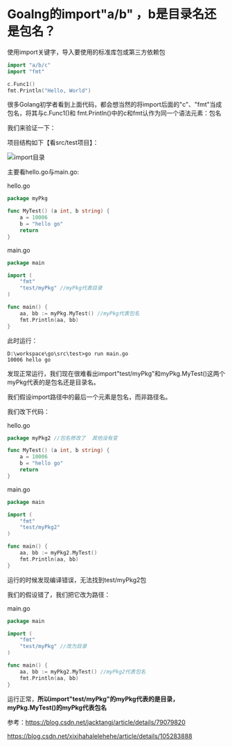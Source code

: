 #  Goalng的import"a/b" ，b是目录名还是包名？

使用import关键字，导入要使用的标准库包或第三方依赖包

```go
import "a/b/c"
import "fmt"

c.Func1()
fmt.Println("Hello, World")
```

很多Golang初学者看到上面代码，都会想当然的将import后面的"c"、"fmt"当成包名，将其与c.Func1()和 fmt.Println()中的c和fmt认作为同一个语法元素：包名

我们来验证一下：

项目结构如下【看src/test项目】：

![import目录](https://cdn.jsdelivr.net/gh/xyf1096415969/blogImgs@main/imgs/import目录.png)

主要看hello.go与main.go:

hello.go

```go
package myPkg

func MyTest() (a int, b string) {
	a = 10006
	b = "hello go"
	return
} 
```

main.go

```go
package main

import (
	"fmt"
	"test/myPkg" //myPkg代表目录
)

func main() {
	aa, bb := myPkg.MyTest() //myPkg代表包名
	fmt.Println(aa, bb)
} 
```

此时运行：

```
D:\workspace\go\src\test>go run main.go 
10006 hello go
```

发现正常运行，我们现在很难看出import"test/myPkg"和myPkg.MyTest()这两个myPkg代表的是包名还是目录名。

我们假设import路径中的最后一个元素是包名，而非路径名。

我们改下代码：

hello.go

```go
package myPkg2 //包名修改了  其他没有变

func MyTest() (a int, b string) {
	a = 10006
	b = "hello go"
	return
} 
```

main.go

```go
package main

import (
	"fmt"
	"test/myPkg2"
)

func main() {
	aa, bb := myPkg2.MyTest()
	fmt.Println(aa, bb)
} 
```

运行的时候发现编译错误，无法找到test/myPkg2包

我们的假设错了，我们把它改为路径：

main.go

```go
package main

import (
	"fmt"
	"test/myPkg" //改为目录
)

func main() {
	aa, bb := myPkg2.MyTest() //myPkg2代表包名
	fmt.Println(aa, bb)
} 
```

运行正常，**所以import"test/myPkg"的myPkg代表的是目录，myPkg.MyTest()的myPkg代表包名**

参考：https://blog.csdn.net/jacktangj/article/details/79079820

https://blog.csdn.net/xixihahalelehehe/article/details/105283888